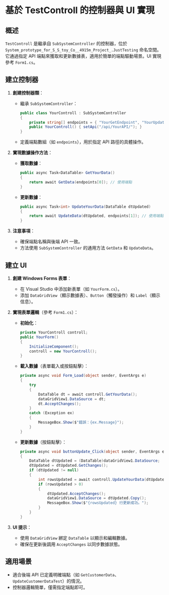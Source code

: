 # 基於 TestControll 的控制器與 UI 實現

## 概述
`TestControll` 是繼承自 `SubSystemController` 的控制器，位於 `System_prototype_for_S_S_toy_Co__4915m_Project_.JustTesting` 命名空間。它通過指定 API 端點來獲取和更新數據表，適用於簡單的端點驅動場景。UI 實現參考 `Form1.cs`。

## 建立控制器
1. **創建控制器類**：
   - 繼承 `SubSystemController`：
     ```csharp
     public class YourControll : SubSystemController
     {
         private string[] endpoints = { "YourGetEndpoint", "YourUpdateEndpoint" };
         public YourControll() { setApi("/api/YourAPI/"); }
     }
     ```
   - 定義端點數組（如 `endpoints`），用於指定 API 路徑的具體操作。

2. **實現數據操作方法**：
   - **獲取數據**：
     ```csharp
     public async Task<DataTable> GetYourData()
     {
         return await GetData(endpoints[0]); // 使用端點
     }
     ```
   - **更新數據**：
     ```csharp
     public async Task<int> UpdateYourData(DataTable dtUpdated)
     {
         return await UpdateData(dtUpdated, endpoints[1]); // 使用端點
     }
     ```

3. **注意事項**：
   - 確保端點名稱與後端 API 一致。
   - 方法使用 `SubSystemController` 的通用方法 `GetData` 和 `UpdateData`。

## 建立 UI
1. **創建 Windows Forms 表單**：
   - 在 Visual Studio 中添加新表單（如 `YourForm.cs`）。
   - 添加 `DataGridView`（顯示數據表）、`Button`（觸發操作）和 `Label`（顯示信息）。

2. **實現表單邏輯**（參考 `Form1.cs`）：
   - **初始化**：
     ```csharp
     private YourControll controll;
     public YourForm()
     {
         InitializeComponent();
         controll = new YourControll();
     }
     ```
   - **載入數據**（表單載入或按鈕點擊）：
     ```csharp
     private async void Form_Load(object sender, EventArgs e)
     {
         try
         {
             DataTable dt = await controll.GetYourData();
             dataGridView1.DataSource = dt;
             dt.AcceptChanges();
         }
         catch (Exception ex)
         {
             MessageBox.Show($"錯誤：{ex.Message}");
         }
     }
     ```
   - **更新數據**（按鈕點擊）：
     ```csharp
     private async void buttonUpdate_Click(object sender, EventArgs e)
     {
         DataTable dtUpdated = (DataTable)dataGridView1.DataSource;
         dtUpdated = dtUpdated.GetChanges();
         if (dtUpdated != null)
         {
             int rowsUpdated = await controll.UpdateYourData(dtUpdated);
             if (rowsUpdated > 0)
             {
                 dtUpdated.AcceptChanges();
                 dataGridView1.DataSource = dtUpdated.Copy();
                 MessageBox.Show($"{rowsUpdated} 行更新成功。");
             }
         }
     }
     ```

3. **UI 提示**：
   - 使用 `DataGridView` 綁定 `DataTable` 以顯示和編輯數據。
   - 確保在更新後調用 `AcceptChanges` 以同步數據狀態。

## 適用場景
- 適合後端 API 已定義明確端點（如 `GetCustomerData`、`UpdateCustomerDataTest`）的情況。
- 控制器邏輯簡單，僅需指定端點即可。